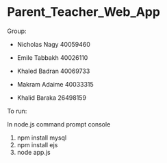 # Parent_Teacher_Web_App
Group: 

* Nicholas Nagy 40059460

* Emile Tabbakh 40026110

* Khaled Badran 40069733

* Makram Adaime 40033315

* Khalid Baraka 26498159


To run: 

In node.js command prompt console 

1. npm install mysql
2. npm install ejs
3. node app.js
